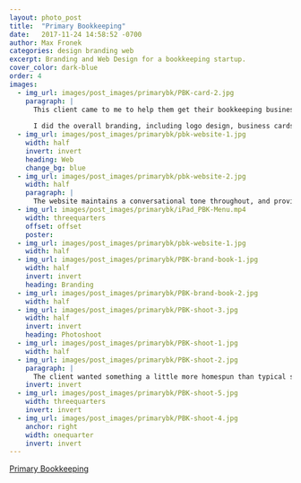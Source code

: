 ```yaml
---
layout: photo_post
title:  "Primary Bookkeeping"
date:   2017-11-24 14:58:52 -0700
author: Max Fronek
categories: design branding web
excerpt: Branding and Web Design for a bookkeeping startup.
cover_color: dark-blue
order: 4
images:
  - img_url: images/post_images/primarybk/PBK-card-2.jpg
    paragraph: |
      This client came to me to help them get their bookkeeping business of the ground. She wanted a clean and modern logo that represented her main reason for starting the company&#58; to spend more time with her son. The brief was to use only primary colors in the palette, incorporate simple geometric shapes, and stay within established styles of other bookkeeping services. The final logo is based on a child's building block, while the arrowheads represent the financial cycle.
      
      I did the overall branding, including logo design, business cards, letterhead, and invoice design.  I also designed the webpage, and did a photoshoot for the client to use as unique content.
  - img_url: images/post_images/primarybk/pbk-website-1.jpg
    width: half
    invert: invert
    heading: Web
    change_bg: blue
  - img_url: images/post_images/primarybk/pbk-website-2.jpg
    width: half 
    paragraph: |
      The website maintains a conversational tone throughout, and provides a lighter tone than other, more conservative bookkeepers. The format is cleanly laid out, and is easily expandable for any changing needs the client may have.
  - img_url: images/post_images/primarybk/iPad_PBK-Menu.mp4
    width: threequarters
    offset: offset
    poster: 
  - img_url: images/post_images/primarybk/pbk-website-1.jpg
    width: half
  - img_url: images/post_images/primarybk/PBK-brand-book-1.jpg
    width: half
    invert: invert
    heading: Branding   
  - img_url: images/post_images/primarybk/PBK-brand-book-2.jpg
    width: half
  - img_url: images/post_images/primarybk/PBK-shoot-3.jpg
    width: half
    invert: invert
    heading: Photoshoot
  - img_url: images/post_images/primarybk/PBK-shoot-1.jpg
    width: half
  - img_url: images/post_images/primarybk/PBK-shoot-2.jpg
    paragraph: |
      The client wanted something a little more homespun than typical stock photos, so I shot a series of her working, using her own tools, to lend authenticity to the photography and give her content to use across platforms.
    invert: invert
  - img_url: images/post_images/primarybk/PBK-shoot-5.jpg
    width: threequarters
    invert: invert
  - img_url: images/post_images/primarybk/PBK-shoot-4.jpg
    anchor: right
    width: onequarter 
    invert: invert
---
```



[Primary Bookkeeping](http://primarybk.com)
